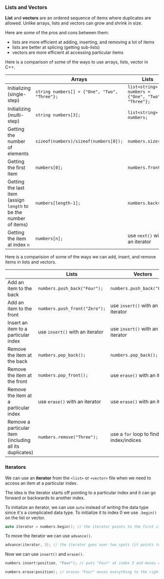 <!-- # [Link to video.]() -->

### Lists and Vectors

**List** and **vectors** are an ordered sequence of items where duplicates are allowed. Unlike arrays, lists and vectors can grow and shrink in size.

Here are some of the pros and cons between them:
* lists are more efficient at adding, inserting, and removing a lot of items
* lists are better at splicing (getting sub-lists)
* vectors are more efficient at accessing particular items

Here is a comparison of some of the ways to use arrays, lists, vector in C++.

| | Arrays | Lists | Vectors |
| --- | --- | --- | --- |
| Initializing (single-step) | `string numbers[] = {"One", "Two", "Three"};` | `list<string> numbers = {"One", "Two", "Three"};` | `vector<string> numbers = {"One", "Two", "Three"};` |
| Initializing (multi-step) | `string numbers[3];` | `list<string> numbers;` | `vector<string> numbers;` |
| Getting the number of elements | `sizeof(numbers)/sizeof(numbers[0]);` | `numbers.size();` | `numbers.size();` |
| Getting the first item | `numbers[0];` | `numbers.front();` | `numbers.at(0);` |
| Getting the last item (assign `length` to be the number of items) | `numbers[length-1];` | `numbers.back();` | `numbers.at(length-1);` |
| Getting the item at index `n` | `numbers[n];` |  use `next()` with an iterator | `numbers.at(n);` |

Here is a comparision of some of the ways we can add, insert, and remove items in lists and vectors.

| | Lists | Vectors |
| --- | --- | --- | 
| Add an item to the back | `numbers.push_back("Four");` | `numbers.push_back("Four");` |
| Add an item to the front | `numbers.push_front("Zero");` | use `insert()` with an iterator |
| Insert an item to a particular index | use `insert()` with an iterator | use `insert()` with an iterator |
| Remove the item at the back | `numbers.pop_back();` | `numbers.pop_back();` |
| Remove the item at the front | `numbers.pop_front();` | use `erase()` with an iterator |
| Remove the item at a particular index | use `erase()` with an iterator | use `erase()` with an iterator |
| Remove a particular item (including all its duplicates) | `numbers.remove("Three");` | use a `for` loop to find the index/indices |

### Iterators

We can use an **iterator** from the `<list>` or `<vector>` file when we need to access an item at a particular index.

The idea is the iterator starts off pointing to a particular index and it can go forward or backwards to another index.

To initialize an iterator, we can use `auto` instead of writing the data type since it's a complicated data type. To initialize it to index 0 we use `.begin()` on the list or vector.

```cpp
auto iterator = numbers.begin(); // the iterator points to the first item
```

To move the iterator we can use `advance()`.

```cpp
advance(iterator, 3); // the iterator goes over two spots (it points to the third item now)
```

Now we can use `insert()` and `erase()`.

```cpp
numbers.insert(position, "Four"); // puts "Four" at index 3 and moves everything to the right of it forward one spot
```

```cpp
numbers.erase(position); // erases "Four" moves everything to the right of it backwards one spot
```


<!-- ### Lists or Vectors of Arrays

Lists *cannot* contain arrays as elements. In general they should not be mixed together.

```java
ArrayList<Integer[]> arraylistOfArrays = new ArrayList(); // this doesn't work
``` -->
